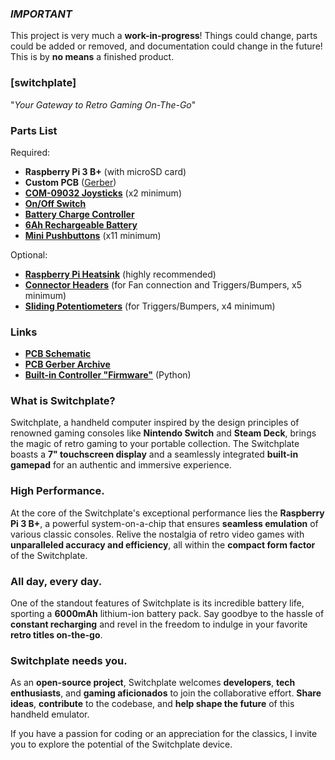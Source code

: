 ### ***IMPORTANT***
This project is very much a **work-in-progress**! Things could change, parts could be added or removed, and documentation could change in the future! This is by **no means** a finished product.

### **[switchplate]**
"*Your Gateway to Retro Gaming On-The-Go*"

### Parts List
Required:
 - **Raspberry Pi 3 B+** (with microSD card)
 - **Custom PCB** ([Gerber](https://github.com/Strayfade/Handheld/blob/main/pcb/Gerber.zip))
 - **[COM-09032 Joysticks](https://www.digikey.com/en/products/detail/sparkfun-electronics/COM-09032/6823623)** (x2 minimum)
 - **[On/Off Switch](https://www.digikey.com/en/products/detail/te-connectivity-alcoswitch-switches/1825232-1/4021554)**
 - **[Battery Charge Controller](https://www.digikey.com/en/products/detail/seeed-technology-co-ltd/106990290/10451861)**
 - **[6Ah Rechargeable Battery](https://www.sparkfun.com/products/13856)**
 - **[Mini Pushbuttons](https://www.sparkfun.com/products/97)** (x11 minimum)

Optional:
 - **[Raspberry Pi Heatsink](https://www.digikey.com/en/products/detail/adafruit-industries-llc/3082/6047742)** (highly recommended)
 - **[Connector Headers](https://www.digikey.com/en/products/detail/jst-sales-america-inc/B3P-VH-LF-SN/926548)** (for Fan connection and Triggers/Bumpers, x5 minimum)
 - **[Sliding Potentiometers](https://www.digikey.com/en/products/detail/bourns-inc/PTA1543-2010CIB103/3781161)** (for Triggers/Bumpers, x4 minimum)

### Links
 - **[PCB Schematic](https://github.com/Strayfade/Handheld/blob/main/pcb/Schematic.pdf)**
 - **[PCB Gerber Archive](https://github.com/Strayfade/Handheld/blob/main/pcb/Gerber.zip)**
 - **[Built-in Controller "Firmware"](https://github.com/Strayfade/Handheld/blob/main/firmware/Main.py)** (Python)

### What is **Switchplate?**
Switchplate, a handheld computer inspired by the design principles of renowned gaming consoles like **Nintendo Switch** and **Steam Deck**, brings the magic of retro gaming to your portable collection. The Switchplate boasts a **7" touchscreen display** and a seamlessly integrated **built-in gamepad** for an authentic and immersive experience.

### High **Performance.**
At the core of the Switchplate's exceptional performance lies the **Raspberry Pi 3 B+**, a powerful system-on-a-chip that ensures **seamless emulation** of various classic consoles. Relive the nostalgia of retro video games with **unparalleled accuracy and efficiency**, all within the **compact form factor** of the Switchplate.

### All day, **every day.**
One of the standout features of Switchplate is its incredible battery life, sporting a **6000mAh** lithium-ion battery pack. Say goodbye to the hassle of **constant recharging** and revel in the freedom to indulge in your favorite **retro titles on-the-go**.

### Switchplate needs **you.**
As an **open-source project**, Switchplate welcomes **developers**, **tech enthusiasts**, and **gaming aficionados** to join the collaborative effort. **Share ideas**, **contribute** to the codebase, and **help shape the future** of this handheld emulator.

If you have a passion for coding or an appreciation for the classics, I invite you to explore the potential of the Switchplate device. 